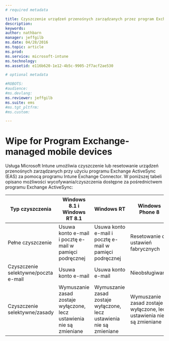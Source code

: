 ```yaml
---
# required metadata

title: Czyszczenie urządzeń przenośnych zarządzanych przez program Exchange | Microsoft Intune
description:
keywords:
author: nathbarn
manager: jeffgilb
ms.date: 04/28/2016
ms.topic: article
ms.prod:
ms.service: microsoft-intune
ms.technology:
ms.assetid: e116b620-1e12-4b5c-9905-2f7acf2ae530

# optional metadata

#ROBOTS:
#audience:
#ms.devlang:
ms.reviewer: jeffgilb
ms.suite: ems
#ms.tgt_pltfrm:
#ms.custom:

---
```



# Wipe for Program Exchange-managed mobile devices
Usługa Microsoft Intune umożliwia czyszczenie lub resetowanie urządzeń przenośnych zarządzanych przy użyciu programu Exchange ActiveSync (EAS) za pomocą programu Intune Exchange Connector. W poniższej tabeli opisano możliwości wycofywania/czyszczenia dostępne za pośrednictwem programu Exchange ActiveSync:

|Typ czyszczenia|Windows 8.1 i Windows RT 8.1|Windows RT|Windows Phone 8|iOS|Android|
|----------------|----------------------------------|--------------|-------------------|-------|-----------|
|Pełne czyszczenie|Usuwa konto e-mail i pocztę e-mail w pamięci podręcznej|Usuwa konto e-mail i pocztę e-mail w pamięci podręcznej|Resetowanie do ustawień fabrycznych|Resetowanie do ustawień fabrycznych|Resetowanie do ustawień fabrycznych|
|Czyszczenie selektywne/poczta e-mail|Usuwa konto e-mail|Usuwa konto e-mail|Nieobsługiwane|Nieobsługiwane|Nieobsługiwane|
|Czyszczenie selektywne/zasady|Wymuszanie zasad zostaje wyłączone, lecz ustawienia nie są zmieniane|Wymuszanie zasad zostaje wyłączone, lecz ustawienia nie są zmieniane|Wymuszanie zasad zostaje wyłączone, lecz ustawienia nie są zmieniane|Wymuszanie zasad zostaje wyłączone, ale ustawienia nie są zmieniane|Wymuszanie zasad zostaje wyłączone, lecz ustawienia nie są zmieniane|


<!--HONumber=May16_HO1-->


